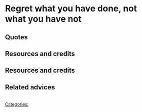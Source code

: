 # Regret what you have done, not what you have not

## Quotes

## Resources and credits

## Resources and credits

## Related advices

<br/>[Categories:](../Categories/index.md)